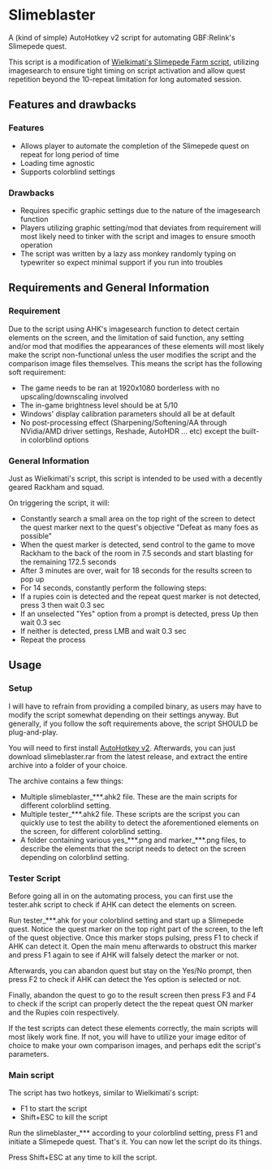 # Slimeblaster
A (kind of simple) AutoHotkey v2 script for automating GBF:Relink's Slimepede quest.

This script is a modification of [Wielkimati's Slimepede Farm script](https://github.com/Wielkimati/GBFR-Slimepede-Farm/tree/main), utilizing imagesearch to ensure tight timing on script activation and allow quest repetition beyond the 10-repeat limitation for long automated session.

## Features and drawbacks
### Features
- Allows player to automate the completion of the Slimepede quest on repeat for long period of time
- Loading time agnostic
- Supports colorblind settings

### Drawbacks
- Requires specific graphic settings due to the nature of the imagesearch function
- Players utilizing graphic setting/mod that deviates from requirement will most likely need to tinker with the script and images to ensure smooth operation
- The script was written by a lazy ass monkey randomly typing on typewriter so expect minimal support if you run into troubles

## Requirements and General Information

### Requirement
Due to the script using AHK's imagesearch function to detect certain elements on the screen, and the limitation of said function, any setting and/or mod that modifies the appearances of these elements will most likely make the script non-functional unless the user modifies the script and the comparison image files themselves. This means the script has the following soft requirement:
- The game needs to be ran at 1920x1080 borderless with no upscaling/downscaling involved
- The in-game brightness level should be at 5/10
- Windows' display calibration parameters should all be at default
- No post-processing effect (Sharpening/Softening/AA through NVidia/AMD driver settings, Reshade, AutoHDR ... etc) except the built-in colorblind options

### General Information
Just as Wielkimati's script, this script is intended to be used with a decently geared Rackham and squad.

On triggering the script, it will:
- Constantly search a small area on the top right of the screen to detect the quest marker next to the quest's objective "Defeat as many foes as possible"
- When the quest marker is detected, send control to the game to move Rackham to the back of the room in 7.5 seconds and start blasting for the remaining 172.5 seconds
- After 3 minutes are over, wait for 18 seconds for the results screen to pop up
- For 14 seconds, constantly perform the following steps:
 - If a rupies coin is detected and the repeat quest marker is not detected, press 3 then wait 0.3 sec
 - If an unselected "Yes" option from a prompt is detected, press Up then wait 0.3 sec
 - If neither is detected, press LMB and wait 0.3 sec
- Repeat the process

## Usage
### Setup
I will have to refrain from providing a compiled binary, as users may have to modify the script somewhat depending on their settings anyway. But generally, if you follow the soft requirements above, the script SHOULD be plug-and-play.

You will need to first install [AutoHotkey v2](https://www.autohotkey.com/). Afterwards, you can just download slimeblaster.rar from the latest release, and extract the entire archive into a folder of your choice.

The archive contains a few things:
- Multiple slimeblaster_***.ahk2 file. These are the main scripts for different colorblind setting.
- Multiple tester_***.ahk2 file. These scripts are the scripst you can quickly use to test the ability to detect the aforementioned elements on the screen, for different colorblind setting.
- A folder containing various yes_***.png and marker_\*\*\*.png files, to describe the elements that the script needs to detect on the screen depending on colorblind setting.

### Tester Script
Before going all in on the automating process, you can first use the tester.ahk script to check if AHK can detect the elements on screen.

Run tester_***.ahk for your colorblind setting and start up a Slimepede quest. Notice the quest marker on the top right part of the screen, to the left of the quest objective. Once this marker stops pulsing, press F1 to check if AHK can detect it. Open the main menu afterwards to obstruct this marker and press F1 again to see if AHK will falsely detect the marker or not.

Afterwards, you can abandon quest but stay on the Yes/No prompt, then press F2 to check if AHK can detect the Yes option is selected or not.

Finally, abandon the quest to go to the result screen then press F3 and F4 to check if the script can properly detect the the repeat quest ON marker and the Rupies coin respectively.

If the test scripts can detect these elements correctly, the main scripts will most likely work fine. If not, you will have to utilize your image editor of choice to make your own comparison images, and perhaps edit the script's parameters.

### Main script
The script has two hotkeys, similar to Wielkimati's script:
- F1 to start the script
- Shift+ESC to kill the script

Run the slimeblaster_*** according to your colorblind setting, press F1 and initiate a Slimepede quest. That's it. You can now let the script do its things.

Press Shift+ESC at any time to kill the script.

